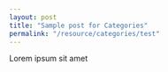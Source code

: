 ```yaml
---
layout: post
title: "Sample post for Categories"
permalink: "/resource/categories/test"
---
```

Lorem ipsum sit amet
